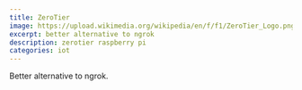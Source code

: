 ```yaml
---
title: ZeroTier
image: https://upload.wikimedia.org/wikipedia/en/f/f1/ZeroTier_Logo.png
excerpt: better alternative to ngrok
description: zerotier raspberry pi
categories: iot
---
```


Better alternative to ngrok.
